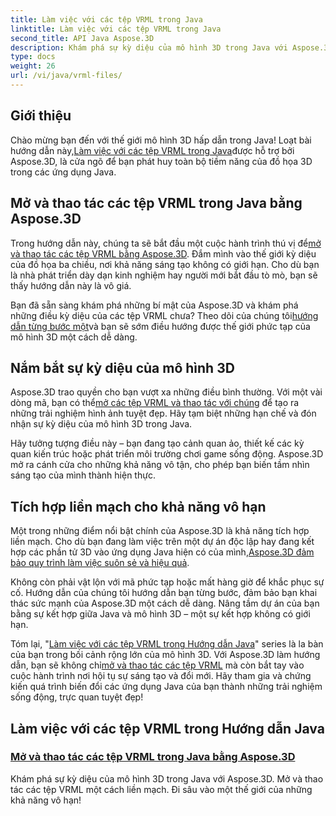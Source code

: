 ```yaml
---
title: Làm việc với các tệp VRML trong Java
linktitle: Làm việc với các tệp VRML trong Java
second_title: API Java Aspose.3D
description: Khám phá sự kỳ diệu của mô hình 3D trong Java với Aspose.3D. Mở và thao tác các tệp VRML một cách liền mạch. Đi sâu vào một thế giới của những khả năng vô hạn!
type: docs
weight: 26
url: /vi/java/vrml-files/
---
```

## Giới thiệu

 Chào mừng bạn đến với thế giới mô hình 3D hấp dẫn trong Java! Loạt bài hướng dẫn này,[Làm việc với các tệp VRML trong Java](./open-vrml-files-java/)được hỗ trợ bởi Aspose.3D, là cửa ngõ để bạn phát huy toàn bộ tiềm năng của đồ họa 3D trong các ứng dụng Java.

## Mở và thao tác các tệp VRML trong Java bằng Aspose.3D
 Trong hướng dẫn này, chúng ta sẽ bắt đầu một cuộc hành trình thú vị để[mở và thao tác các tệp VRML bằng Aspose.3D](./open-vrml-files-java/). Đắm mình vào thế giới kỳ diệu của đồ họa ba chiều, nơi khả năng sáng tạo không có giới hạn. Cho dù bạn là nhà phát triển dày dạn kinh nghiệm hay người mới bắt đầu tò mò, bạn sẽ thấy hướng dẫn này là vô giá.

 Bạn đã sẵn sàng khám phá những bí mật của Aspose.3D và khám phá những điều kỳ diệu của các tệp VRML chưa? Theo dõi của chúng tôi[hướng dẫn từng bước một](./open-vrml-files-java/)và bạn sẽ sớm điều hướng được thế giới phức tạp của mô hình 3D một cách dễ dàng.

## Nắm bắt sự kỳ diệu của mô hình 3D
 Aspose.3D trao quyền cho bạn vượt xa những điều bình thường. Với một vài dòng mã, bạn có thể[mở các tệp VRML và thao tác với chúng](./open-vrml-files-java/) để tạo ra những trải nghiệm hình ảnh tuyệt đẹp. Hãy tạm biệt những hạn chế và đón nhận sự kỳ diệu của mô hình 3D trong Java.

Hãy tưởng tượng điều này – bạn đang tạo cảnh quan ảo, thiết kế các kỳ quan kiến trúc hoặc phát triển môi trường chơi game sống động. Aspose.3D mở ra cánh cửa cho những khả năng vô tận, cho phép bạn biến tầm nhìn sáng tạo của mình thành hiện thực.

## Tích hợp liền mạch cho khả năng vô hạn
 Một trong những điểm nổi bật chính của Aspose.3D là khả năng tích hợp liền mạch. Cho dù bạn đang làm việc trên một dự án độc lập hay đang kết hợp các phần tử 3D vào ứng dụng Java hiện có của mình,[Aspose.3D đảm bảo quy trình làm việc suôn sẻ và hiệu quả](./open-vrml-files-java/).

Không còn phải vật lộn với mã phức tạp hoặc mất hàng giờ để khắc phục sự cố. Hướng dẫn của chúng tôi hướng dẫn bạn từng bước, đảm bảo bạn khai thác sức mạnh của Aspose.3D một cách dễ dàng. Nâng tầm dự án của bạn bằng sự kết hợp giữa Java và mô hình 3D – một sự kết hợp không có giới hạn.

Tóm lại, "[Làm việc với các tệp VRML trong Hướng dẫn Java](./open-vrml-files-java/)" series là la bàn của bạn trong bối cảnh rộng lớn của mô hình 3D. Với Aspose.3D làm hướng dẫn, bạn sẽ không chỉ[mở và thao tác các tệp VRML](./open-vrml-files-java/) mà còn bắt tay vào cuộc hành trình nơi hội tụ sự sáng tạo và đổi mới. Hãy tham gia và chứng kiến quá trình biến đổi các ứng dụng Java của bạn thành những trải nghiệm sống động, trực quan tuyệt đẹp!
## Làm việc với các tệp VRML trong Hướng dẫn Java
### [Mở và thao tác các tệp VRML trong Java bằng Aspose.3D](./open-vrml-files-java/)
Khám phá sự kỳ diệu của mô hình 3D trong Java với Aspose.3D. Mở và thao tác các tệp VRML một cách liền mạch. Đi sâu vào một thế giới của những khả năng vô hạn!